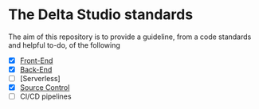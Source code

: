 # The Delta Studio standards

The aim of this repository is to provide a guideline, from a code standards and helpful to-do, of the following

- [x] [Front-End](./front-end.MD)
- [x] [Back-End](./back-end.MD)
- [ ] [Serverless]
- [x] [Source Control](./git.MD)
- [ ] CI/CD pipelines